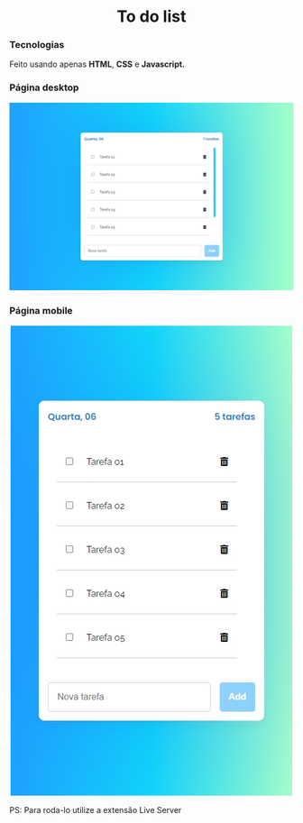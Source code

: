 <h1 align="center"> To do list </h1>

### Tecnologias 

Feito usando apenas **HTML**, **CSS** e **Javascript.** 

### Página desktop

<img src="/image/desktoplayout1.jpg" alt="Desktop Layout">

### Página mobile

<p align="center">
<img src="/image/mobilelayout.jpg" alt="Mobile Layout">
</p>

PS: Para roda-lo utilize a extensão Live Server